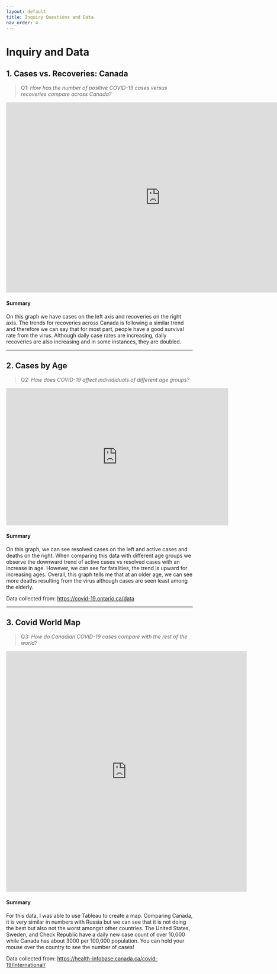 ```yaml
---
layout: default
title: Inquiry Questions and Data
nav_order: 4
---
```


# Inquiry and Data 

## 1. Cases vs. Recoveries: Canada 

> Q1: *How has the number of positive COVID-19 cases versus recoveries compare across Canada?*

<!-- Paste your embed code for your figure below-->

<iframe width="831" height="514" seamless frameborder="0" scrolling="no" src="https://docs.google.com/spreadsheets/d/e/2PACX-1vTwU06FfPHmqLPaoiNqwPxymqO2yvGJrrEFgSGNVy_hw6rDy2Rx-C33bikc70gYgmGznNaMixpBU_iD/pubchart?oid=1781659233&amp;format=interactive"></iframe>

#### Summary
<!-- Write a 2-sentence summary of the trends shown in the figure embedded above-->

On this graph we have cases on the left axis and recoveries on the right axis. The trends for recoveries across Canada is following a similar trend and therefore we can say that for most part, people have a good survival rate from the virus. Although daily case rates are increasing, daily recoveries are also increasing and in some instances, they are doubled. 

---

## 2. Cases by Age 

> Q2: *How does COVID-19 affect individiduals of different age groups?*

<!-- Paste your embed code for your figure below-->

<iframe width="600" height="371" seamless frameborder="0" scrolling="no" src="https://docs.google.com/spreadsheets/d/e/2PACX-1vS2EwcEhF0LMEmZSCB283GwntHNIxmGs5wA9Gn0xFod8BKXw-AKNgvp0gPHNIeJCGKvag3Zzi4JVh0W/pubchart?oid=347084352&amp;format=interactive"></iframe>

#### Summary
<!-- Write a 2-sentence summary of the trends shown in the figure embedded above-->

On this graph, we can see resolved cases on the left and active cases and deaths on the right. When comparing this data with different age groups we observe the downward trend of active cases vs resolved cases with an increase in age. However, we can see for fatalities, the trend is upward for increasing ages. Overall, this graph tells me that at an older age,  we can see more deaths resulting from the virus although cases are seen least among the elderly. 

Data collected from: <https://covid-19.ontario.ca/data>

---


## 3. Covid World Map 

> Q3: *How do Canadian COVID-19 cases compare with the rest of the world?*

<!-- Paste your embed code for your figure below-->

<iframe seamless frameborder="0" src="https://public.tableau.com/views/worldcases/Dashboard1?:embed=yes&:display_count=yes&:showVizHome=no" width = '650' height = '650' scrolling='no'></iframe> 

#### Summary
<!-- Write a 2-sentence summary of the trends shown in the figure embedded above-->

For this data, I was able to use Tableau to create a map. Comparing Canada, it is very similar in numbers with Russia but we can see that it is not doing the best but also not the worst amongst other countries. The United States, Sweden, and Check Republic have a daily new case count of over 10,000 while Canada has about 3000 per 100,000 population. You can hold your mouse over the country to see the number of cases! 

Data collected from: <https://health-infobase.canada.ca/covid-19/international/>
